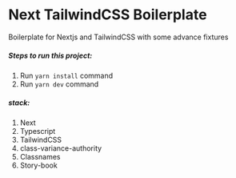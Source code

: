 # Next TailwindCSS Boilerplate

Boilerplate for Nextjs and TailwindCSS with some advance fixtures

##### Steps to run this project:

1. Run `yarn install` command
2. Run `yarn dev` command

##### stack:

1. Next
2. Typescript
3. TailwindCSS
4. class-variance-authority
5. Classnames
6. Story-book
